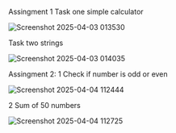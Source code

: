 Assingment 1
Task one simple calculator 


![Screenshot 2025-04-03 013530](https://github.com/user-attachments/assets/27ade65d-85c3-4c17-bd5b-ec8e94d0fd84)



Task two strings 



![Screenshot 2025-04-03 014035](https://github.com/user-attachments/assets/bec56d5c-b934-4e22-8c1b-57fff3714efa)





Assingment 2:
1 Check if number is odd or even


![Screenshot 2025-04-04 112444](https://github.com/user-attachments/assets/a6d557d7-4909-435a-8d15-daedfe3b62ae)





2 Sum of 50 numbers



![Screenshot 2025-04-04 112725](https://github.com/user-attachments/assets/6af2f067-f9c8-4018-93ff-bca14d6a33ed)


